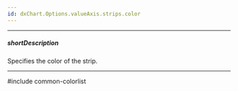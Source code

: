 ```yaml
---
id: dxChart.Options.valueAxis.strips.color
---
```

---
##### shortDescription
Specifies the color of the strip.

---
#include common-colorlist